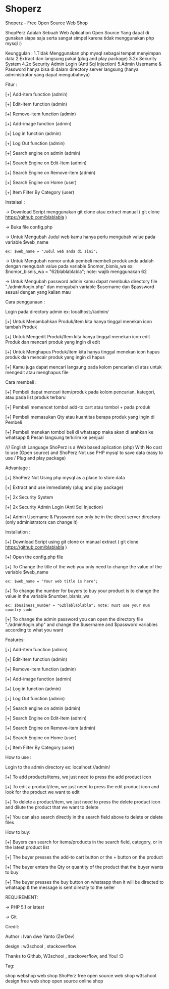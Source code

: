 # Shoperz
Shoperz - Free Open Source Web Shop


ShopPerz Adalah Sebuah Web Aplication Open Source Yang dapat di gunakan siapa saja serta sangat simpel karena tidak menggunakan php mysql :)


Keunggulan :
1.Tidak Menggunakan php mysql sebagai tempat menyimpan data
2.Extract dan langsung pakai (plug and play package)
3.2x Security System
4.2x Security Admin Login (Anti Sql Injection)
5.Admin Username & Password hanya bisa di dalam directory server langsung (hanya administrator yang dapat mengubahnya)

Fitur : 

[+] Add-item function (admin)

[+] Edit-Item function (admin)

[+] Remove-item function (admin)

[+] Add-image function (admin)

[+] Log in function (admin)

[+] Log Out function (admin)

[+] Search engine on admin (admin)

[+] Search Engine on Edit-Item (admin)

[+] Search Engine on Remove-item (admin)

[+] Search Engine on Home (user)

[+] Item Filter By Category (user)

Instalasi :

-> Download Script menggunakan git clone atau extract manual ( git clone https://github.com/blablabla )

-> Buka file config.php

-> Untuk Mengubah Judul web kamu hanya perlu mengubah value pada variable $web_name

    ex: $web_name = "Judul web anda di sini";
    
-> Untuk Mengubah nomor untuk pembeli membeli produk anda adalah dengan mengubah value pada variable $nomor_bisnis_wa
    ex: $nomor_bisnis_wa = "62blablablabla"; note: wajib menggunakan 62
    
-> Untuk Mengubah password admin kamu dapat membuka directory file "./admin/login.php" dan mengubah variable $username dan $password sesuai dengan yang kalian mau



Cara penggunaan : 

Login pada directory admin ex: localhost://admin/

[+] Untuk Menambahkan Produk/item kita hanya tinggal menekan icon tambah Produk

[+] Untuk Mengedit Produk/Item kita hanya tinggal menekan icon edit Produk dan mencari produk yang ingin di edit

[+] Untuk Menghapus Produk/item kita hanya tinggal menekan icon hapus produk dan mencair produk yang ingin di hapus

[+] Kamu juga dapat mencari langsung pada kolom pencarian di atas untuk mengedit atau menghapus file


Cara membeli : 

[+] Pembeli dapat mencari item/produk pada kolom pencarian, kategori, atau pada list produk terbaru

[+] Pembeli memencet tombol add-to cart atau tombol + pada produk 

[+] Pembeli memasukan Qty atau kuantitas berapa produk yang ingin di Pembeli

[+] Pembeli menekan tombol beli di whatsapp maka akan di arahkan ke whatsapp & Pesan langsung terkirim ke penjual







/// English Language
ShoPerz is a Web based aplication (php) With No cost to use (Open source) and ShoPerz Not use PHP mysql to save data (easy to use / Plug and play package)


Advantage :

[+] ShoPerz Not Using php mysql as a place to store data

[+] Extract and use immediately (plug and play package)

[+] 2x Security System

[+] 2x Security Admin Login (Anti Sql Injection)

[+] Admin Username & Password can only be in the direct server directory (only administrators can change it)



Installation :

[+] Download Script using git clone or manual extract ( git clone https://github.com/blablabla )

[+] Open the config.php file

[+] To Change the title of the web you only need to change the value of the variable $web_name

    ex: $web_name = "Your web title is here";

[+] To change the number for buyers to buy your product is to change the value in the variable $number_bisnis_wa

    ex: $business_number = "62blablablabla"; note: must use your num country code
[+] To change the admin password you can open the directory file "./admin/login.php" and change the $username and $password variables according to what you want




Features: 

[+] Add-item function (admin)

[+] Edit-Item function (admin)

[+] Remove-item function (admin)

[+] Add-image function (admin)

[+] Log in function (admin)

[+] Log Out function (admin)

[+] Search engine on admin (admin)

[+] Search Engine on Edit-Item (admin)

[+] Search Engine on Remove-item (admin)

[+] Search Engine on Home (user)

[+] Item Filter By Category (user)



How to use :

Login to the admin directory ex: localhost://admin/

[+] To add products/items, we just need to press the add product icon

[+] To edit a product/item, we just need to press the edit product icon and look for the product we want to edit

[+] To delete a product/item, we just need to press the delete product icon and dilute the product that we want to delete

[+] You can also search directly in the search field above to delete or delete files




How to buy:

[+] Buyers can search for items/products in the search field, category, or in the latest product list

[+] The buyer presses the add-to cart button or the + button on the product

[+] The buyer enters the Qty or quantity of the product that the buyer wants to buy

[+] The buyer presses the buy button on whatsapp then it will be directed to whatsapp & the message is sent directly to the seller






REQUIREMENT: 

-> PHP 5.1 or latest

-> Git 



Credit:

Author : Ivan dwe Yanto (ZerDev)

design : w3school , stackoverflow

Thanks to  Github, W3school , stackoverflow, and You! :D




Tag:

shop webshop web shop ShoPerz free open source web shop w3school design free web shop open source online shop


